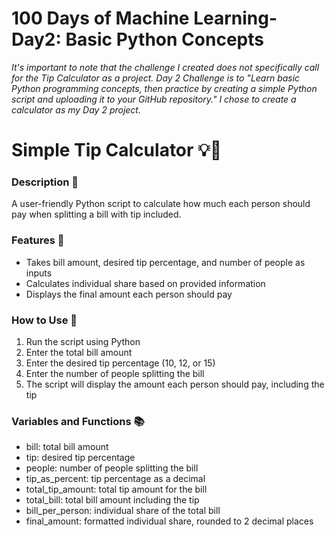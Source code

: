 # 100 Days of Machine Learning-Day2: Basic Python Concepts

*It's important to note that the challenge I created does not specifically call for the Tip Calculator as a project. Day 2 Challenge is to "Learn basic Python programming concepts, then practice by creating a simple Python script and uploading it to your GitHub repository." I chose to create a calculator as my Day 2 project.*

# Simple Tip Calculator 💡🧮

### Description 📝

A user-friendly Python script to calculate how much each person should pay when splitting a bill with tip included.

### Features 🌟

- Takes bill amount, desired tip percentage, and number of people as inputs
- Calculates individual share based on provided information
- Displays the final amount each person should pay

### How to Use 🚀

1. Run the script using Python
2. Enter the total bill amount
3. Enter the desired tip percentage (10, 12, or 15)
4. Enter the number of people splitting the bill
5. The script will display the amount each person should pay, including the tip

### Variables and Functions 📚

- bill: total bill amount
- tip: desired tip percentage
- people: number of people splitting the bill
- tip_as_percent: tip percentage as a decimal
- total_tip_amount: total tip amount for the bill
- total_bill: total bill amount including the tip
- bill_per_person: individual share of the total bill
- final_amount: formatted individual share, rounded to 2 decimal places
